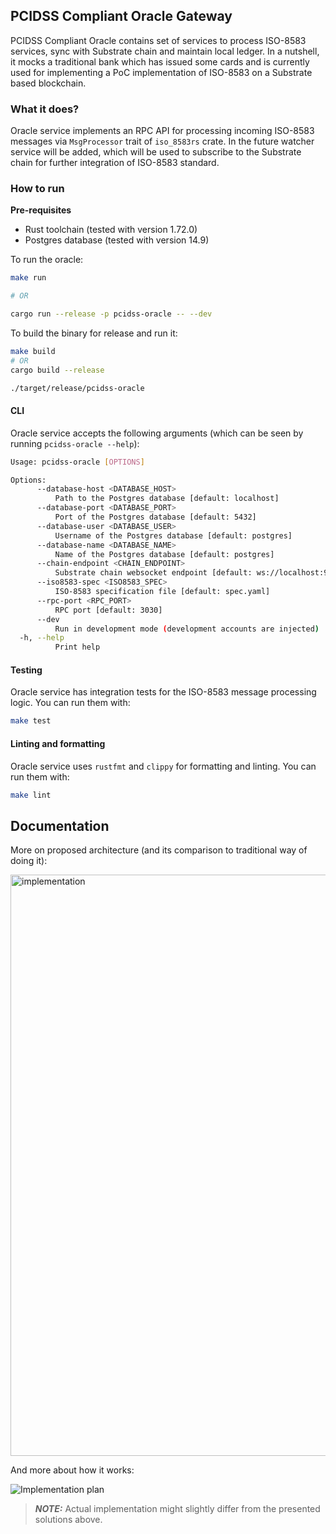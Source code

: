 ## PCIDSS Compliant Oracle Gateway

PCIDSS Compliant Oracle contains set of services to process ISO-8583 services, sync with Substrate chain and maintain local ledger. In a nutshell, it mocks a traditional bank which has issued some cards and is currently used for implementing a PoC implementation of ISO-8583 on a Substrate based blockchain.

### What it does?

Oracle service implements an RPC API for processing incoming ISO-8583 messages via `MsgProcessor` trait of `iso_8583rs` crate. In the future watcher service will be added, which will be used to subscribe to the Substrate chain for further integration of ISO-8583 standard.

### How to run

**Pre-requisites**

- Rust toolchain (tested with version 1.72.0)
- Postgres database (tested with version 14.9)

To run the oracle:

```bash
make run

# OR

cargo run --release -p pcidss-oracle -- --dev
```

To build the binary for release and run it:

```bash
make build
# OR
cargo build --release

./target/release/pcidss-oracle
```

#### CLI

Oracle service accepts the following arguments (which can be seen by running `pcidss-oracle --help`):

```bash
Usage: pcidss-oracle [OPTIONS]

Options:
      --database-host <DATABASE_HOST>
          Path to the Postgres database [default: localhost]
      --database-port <DATABASE_PORT>
          Port of the Postgres database [default: 5432]
      --database-user <DATABASE_USER>
          Username of the Postgres database [default: postgres]
      --database-name <DATABASE_NAME>
          Name of the Postgres database [default: postgres]
      --chain-endpoint <CHAIN_ENDPOINT>
          Substrate chain websocket endpoint [default: ws://localhost:9944]
      --iso8583-spec <ISO8583_SPEC>
          ISO-8583 specification file [default: spec.yaml]
      --rpc-port <RPC_PORT>
          RPC port [default: 3030]
      --dev
          Run in development mode (development accounts are injected)
  -h, --help
          Print help
```

#### Testing

Oracle service has integration tests for the ISO-8583 message processing logic. You can run them with:

```bash
make test
```

#### Linting and formatting

Oracle service uses `rustfmt` and `clippy` for formatting and linting. You can run them with:

```bash
make lint
```

## Documentation

More on proposed architecture (and its comparison to traditional way of doing it):

<img width="930" alt="implementation" src="https://github.com/subclone/payment-processor/assets/88332432/0a700fe7-7deb-49bb-b651-925d78cddb5b">

And more about how it works:

![Implementation plan](https://github.com/dastansam/Grants-Program/assets/88332432/8b832448-9095-4846-95ea-ccaebe5e52a5)

> **_NOTE:_** Actual implementation might slightly differ from the presented solutions above.

